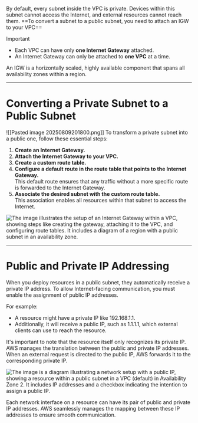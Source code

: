 By default, every subnet inside the VPC is private. Devices within this subnet cannot access the Internet, and external resources cannot reach them.
==To convert a subnet to a public subnet, you need to attach an IGW to your VPC==

> [!Important]
> - Each VPC can have only **one Internet Gateway** attached.
> - An Internet Gateway can only be attached to **one VPC** at a time.

An IGW is a horizontally scaled, highly available component that spans all availability zones within a region.

---

# Converting a Private Subnet to a Public Subnet

![[Pasted image 20250809201800.png]]
To transform a private subnet into a public one, follow these essential steps:
1. **Create an Internet Gateway.**
2. **Attach the Internet Gateway to your VPC.**
3. **Create a custom route table.**
4. **Configure a default route in the route table that points to the Internet Gateway.**  
    This default route ensures that any traffic without a more specific route is forwarded to the Internet Gateway.
5. **Associate the desired subnet with the custom route table.**  
    This association enables all resources within that subnet to access the Internet.

![The image illustrates the setup of an Internet Gateway within a VPC, showing steps like creating the gateway, attaching it to the VPC, and configuring route tables. It includes a diagram of a region with a public subnet in an availability zone.](https://kodekloud.com/kk-media/image/upload/v1752865571/notes-assets/images/AWS-Solutions-Architect-Associate-Certification-Internet-Gateways-VPC/internet-gateway-vpc-setup-diagram.jpg)

---

# Public and Private IP Addressing

When you deploy resources in a public subnet, they automatically receive a private IP address. To allow Internet-facing communication, you must enable the assignment of public IP addresses.

For example:
- A resource might have a private IP like 192.168.1.1.
- Additionally, it will receive a public IP, such as 1.1.1.1, which external clients can use to reach the resource.

It's important to note that the resource itself only recognizes its private IP. AWS manages the translation between the public and private IP addresses. When an external request is directed to the public IP, AWS forwards it to the corresponding private IP.

![The image is a diagram illustrating a network setup with a public IP, showing a resource within a public subnet in a VPC (default) in Availability Zone 2. It includes IP addresses and a checkbox indicating the intention to assign a public IP.](https://kodekloud.com/kk-media/image/upload/v1752865571/notes-assets/images/AWS-Solutions-Architect-Associate-Certification-Internet-Gateways-VPC/network-setup-public-ip-diagram.jpg)

Each network interface on a resource can have its pair of public and private IP addresses. AWS seamlessly manages the mapping between these IP addresses to ensure smooth communication.